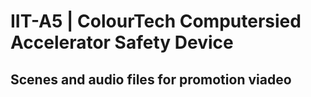 # IIT-A5 | ColourTech Computersied Accelerator Safety Device
## Scenes and audio files for promotion viadeo
